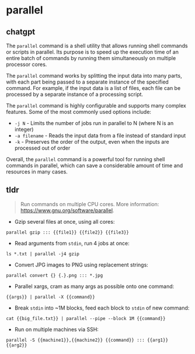 # parallel 
## chatgpt 
The `parallel` command is a shell utility that allows running shell commands or scripts in parallel. Its purpose is to speed up the execution time of an entire batch of commands by running them simultaneously on multiple processor cores.

The `parallel` command works by splitting the input data into many parts, with each part being passed to a separate instance of the specified command. For example, if the input data is a list of files, each file can be processed by a separate instance of a processing script.

The `parallel` command is highly configurable and supports many complex features. Some of the most commonly used options include:

- `-j N` - Limits the number of jobs run in parallel to N (where N is an integer)
- `-a filename` - Reads the input data from a file instead of standard input
- `-k` - Preserves the order of the output, even when the inputs are processed out of order

Overall, the `parallel` command is a powerful tool for running shell commands in parallel, which can save a considerable amount of time and resources in many cases. 

## tldr 
 
> Run commands on multiple CPU cores.
> More information: <https://www.gnu.org/software/parallel>.

- Gzip several files at once, using all cores:

`parallel gzip ::: {{file1}} {{file2}} {{file3}}`

- Read arguments from `stdin`, run 4 jobs at once:

`ls *.txt | parallel -j4 gzip`

- Convert JPG images to PNG using replacement strings:

`parallel convert {} {.}.png ::: *.jpg`

- Parallel xargs, cram as many args as possible onto one command:

`{{args}} | parallel -X {{command}}`

- Break `stdin` into ~1M blocks, feed each block to `stdin` of new command:

`cat {{big_file.txt}} | parallel --pipe --block 1M {{command}}`

- Run on multiple machines via SSH:

`parallel -S {{machine1}},{{machine2}} {{command}} ::: {{arg1}} {{arg2}}`
